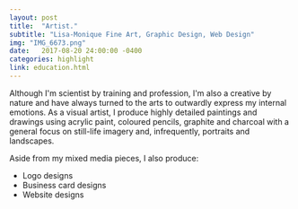 ```yaml
---
layout: post
title:  "Artist."
subtitle: "Lisa-Monique Fine Art, Graphic Design, Web Design"
img: "IMG_6673.png"
date:   2017-08-20 24:00:00 -0400
categories: highlight
link: education.html
---
```


<p>Although I'm scientist by training and profession, I'm also a creative by nature and have always turned to the arts to outwardly express my internal emotions. As a visual artist, I produce highly detailed paintings and drawings using acrylic paint, coloured pencils, graphite and charcoal with a general focus on still-life imagery and, infrequently, portraits and landscapes.</p>
<p>Aside from my mixed media pieces, I also produce:
<ul>
	<li>Logo designs</li>
	<li>Business card designs</li>
	<li>Website designs</li>
</ul>
</p>
